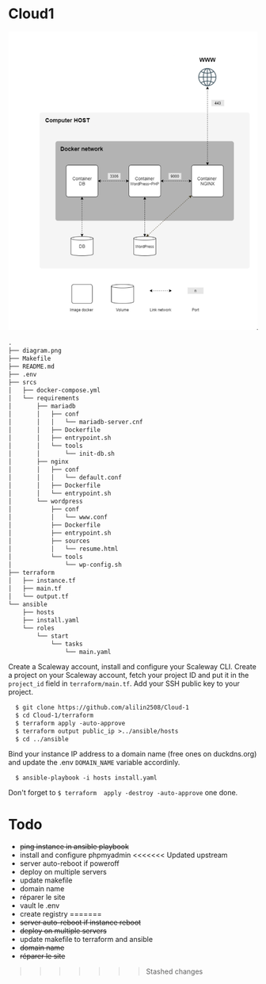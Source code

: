 # Cloud1

![Diagram](diagram.png)
```
.
├── diagram.png
├── Makefile
├── README.md
├── .env
├── srcs
│   ├── docker-compose.yml
│   └── requirements
│       ├── mariadb
│       │   ├── conf
│       │   │   └── mariadb-server.cnf
│       │   ├── Dockerfile
│       │   ├── entrypoint.sh
│       │   └── tools
│       │       └── init-db.sh
│       ├── nginx
│       │   ├── conf
│       │   │   └── default.conf
│       │   ├── Dockerfile
│       │   └── entrypoint.sh
│       └── wordpress
│           ├── conf
│           │   └── www.conf
│           ├── Dockerfile
│           ├── entrypoint.sh
│           ├── sources
│           │   └── resume.html
│           └── tools
│               └── wp-config.sh
├── terraform
│   ├── instance.tf
│   ├── main.tf
│   └── output.tf
└── ansible
    ├── hosts
    ├── install.yaml
    └── roles
        └── start
            └── tasks
                └── main.yaml

```

  Create a Scaleway account, install and configure your Scaleway CLI.  Create a
  project on your Scaleway account, fetch your project ID and put it in the
  `project_id` field in `terraform/main.tf`.  Add your SSH public key to your
  project.

```
  $ git clone https://github.com/alilin2508/Cloud-1
  $ cd Cloud-1/terraform
  $ terraform apply -auto-approve
  $ terraform output public_ip >../ansible/hosts
  $ cd ../ansible
```

  Bind your instance IP address to a domain name (free ones on duckdns.org) and
  update the .env `DOMAIN_NAME` variable accordinly.

```
  $ ansible-playbook -i hosts install.yaml
```

  Don't forget to `$ terraform  apply -destroy -auto-approve` one done.


# Todo

  - ~~ping instance in ansible playbook~~
  - install and configure phpmyadmin
<<<<<<< Updated upstream
  - server auto-reboot if poweroff
  - deploy on multiple servers
  - update makefile
  - domain name
  - réparer le site
  - vault le .env
  - create registry
=======
  - ~~server auto-reboot if instance reboot~~
  - ~~deploy on multiple servers~~
  - update makefile to terraform and ansible
  - ~~domain name~~
  - ~~réparer le site~~
>>>>>>> Stashed changes

